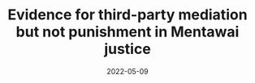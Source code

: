 ---
title: "Evidence for third-party mediation but not punishment in Mentawai justice"
collection: publications
permalink: /publication/2022_singh_garfield_NHB
excerpt: <blockquote>We found no evidence that third parties directly punished transgressors, such as by demanding that transgressors pay tulou or seizing resources from them after they refused to pay. Several researchers have argued that, even if third parties do not directly punish violations, they engage in second-order or indirect enforce- ment, such as by avoiding non-punishers as social partners. We did not find evidence of such higher-order or indirect sanctions.</blockquote>
date: 2022-05-09
venue: 'Nature Human Behavior'
paperurl: 'files/singh_garfield_2022.pdf'
link: 'https://www.nature.com/articles/s41562-022-01341-7'
code: 'https://osf.io/r5jv6/'
citation: 'Manvir Singh and <b>Zachary H. Garfield</b> (2022). &quot;Evidence for third-party mediation but not punishment in Mentawai justice.&quot; <i>Nature Human Behavior</i>. 6.'
---
